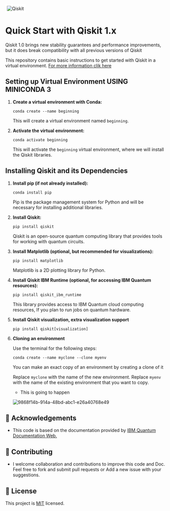 <img src="https://avatars.githubusercontent.com/u/30696987?s=200&v=4" alt="Qiskit" style="background-color: white; padding: 5px;">

# Quick Start with Qiskit 1.x

Qiskit 1.0 brings new stability guarantees and performance improvements, but it does break compatibility with all previous versions of Qiskit

This repository contains basic instructions to get started with Qiskit in a virtual environment.
[For more information clik here](https://docs.quantum.ibm.com/start/install)

## Setting up Virtual Environment USING MINICONDA 3

1. **Create a virtual environment with Conda:**

    ```shell
    conda create --name beginning
    ```

    This will create a virtual environment named `beginning`.

2. **Activate the virtual environment:**

    ```shell
    conda activate beginning
    ```

    This will activate the `beginning` virtual environment, where we will install the Qiskit libraries.

## Installing Qiskit and its Dependencies

1. **Install pip (if not already installed):**

    ```shell
    conda install pip
    ```

    Pip is the package management system for Python and will be necessary for installing additional libraries.

2. **Install Qiskit:**

    ```shell
    pip install qiskit
    ```

    Qiskit is an open-source quantum computing library that provides tools for working with quantum circuits.

3. **Install Matplotlib (optional, but recommended for visualizations):**

    ```shell
    pip install matplotlib
    ```

    Matplotlib is a 2D plotting library for Python.

4. **Install Qiskit IBM Runtime (optional, for accessing IBM Quantum resources):**

    ```shell
    pip install qiskit_ibm_runtime
    ```

    This library provides access to IBM Quantum cloud computing resources, If you plan to run jobs on quantum hardware.

5. **Install Qiskit visualization, extra visualization support**

    ```shell
    pip install qiskit[visualization]
    ```

6. **Cloning an environment**

    Use the terminal for the following steps:

    ```shell
    conda create --name myclone --clone myenv
    ```
    You can make an exact copy of an environment by creating a clone of it

    Replace `myclone` with the name of the new environment. Replace `myenv` with the name of the existing environment that you want to copy.

   - This is going to happen

   ![9868f14b-914a-48bd-abc1-e26a40768e49](https://github.com/MarcoAurelioAntonio/QISKIT_1.0/assets/99001924/7146834b-ed3f-44b4-a7b7-8483c0f2b00f)




## :blue_book: Acknowledgements
- This code is based on the documentation provided by [IBM Quantum Documentation Web.](https://docs.quantum.ibm.com/start/install)

## :handshake: Contributing
- I welcome collaboration and contributions to improve this code and Doc. Feel free to fork and submit pull requests or Add a new issue with your suggestions.

## 📝 License

This project is [MIT](./LICENSE) licensed.
